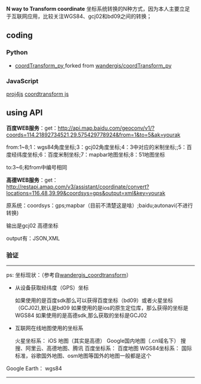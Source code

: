 
**N way to Transform coordinate**
坐标系统转换的N种方式，因为本人主要立足于互联网应用，比较关注WGS84、gcj02和bd09之间的转换；
## coding

### Python
- [coordTransform_py ](https://github.com/QLWeilcf/coordTransform_py) forked from [wandergis/coordTransform_py](https://github.com/wandergis/coordTransform_py)


### JavaScript

[proj4js](https://github.com/proj4js/proj4js)
[coordtransform js](https://github.com/wandergis/coordtransform)

## using API

**百度WEB服务**：get：http://api.map.baidu.com/geoconv/v1/?coords=114.21892734521,29.575429778924&from=1&to=5&ak=yourak

from:1~8;1：wgs84角度坐标;3：gcj02角度坐标;4：3中对应的米制坐标;;5：百度经纬度坐标;6：百度米制坐标;7：mapbar地图坐标;8：51地图坐标

to:3~6;和from中编号相同

**高德WEB服务**：get：http://restapi.amap.com/v3/assistant/coordinate/convert?locations=116.48,39.99&coordsys=gps&output=xml&key=yourak

原系统：coordsys：gps;mapbar（目前不清楚这是啥）;baidu;autonavi(不进行转换)

输出是gcj02 高德坐标

output有：JSON,XML

### 验证



---

ps:
坐标现状：（参考自[wandergis_coordtransform](https://github.com/wandergis/coordtransform)）

- 从设备获取经纬度（GPS）坐标

  	如果使用的是百度sdk那么可以获得百度坐标（bd09）或者火星坐标（GCJ02),默认是bd09
  	如果使用的是ios的原生定位库，那么获得的坐标是WGS84
  	如果使用的是高德sdk,那么获取的坐标是GCJ02
    
    
    
- 互联网在线地图使用的坐标系

  火星坐标系：
  		iOS 地图（其实是高德）
  		Google国内地图（.cn域名下）
  		搜搜、阿里云、高德地图、腾讯
  百度坐标系：
  		百度地图
  WGS84坐标系：
  		国际标准，谷歌国外地图、osm地图等国外的地图一般都是这个

Google Earth： wgs84

---

















